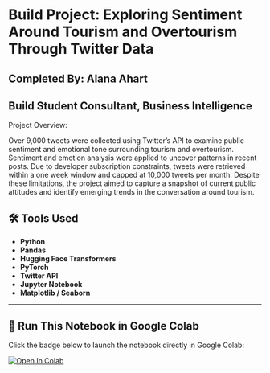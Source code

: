 # Build Project: Exploring Sentiment Around Tourism and Overtourism Through Twitter Data
## Completed By: Alana Ahart
## Build Student Consultant, Business Intelligence 

Project Overview:

Over 9,000 tweets were collected using Twitter’s API to examine public sentiment and emotional tone surrounding tourism and overtourism. Sentiment and emotion analysis were applied to uncover patterns in recent posts. Due to developer subscription constraints, tweets were retrieved within a one week window and capped at 10,000 tweets per month. Despite these limitations, the project aimed to capture a snapshot of current public attitudes and identify emerging trends in the conversation around tourism.

## 🛠️ Tools Used

- **Python**
- **Pandas**
- **Hugging Face Transformers**
- **PyTorch**
- **Twitter API**
- **Jupyter Notebook**
- **Matplotlib / Seaborn** 


---

## 🚀 Run This Notebook in Google Colab

Click the badge below to launch the notebook directly in Google Colab:

[![Open In Colab](https://colab.research.google.com/assets/colab-badge.svg)](https://github.com/alanaahart/Build-Project-Tweet-Lens/blob/main/Build%20Project_Twitter_Ahart_Alana(1).ipynb)

